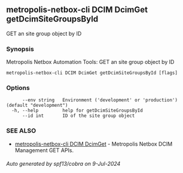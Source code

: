 ## metropolis-netbox-cli DCIM DcimGet getDcimSiteGroupsById

GET an site group object by ID

### Synopsis


Metropolis Netbox Automation Tools:
  GET an site group object by ID

```
metropolis-netbox-cli DCIM DcimGet getDcimSiteGroupsById [flags]
```

### Options

```
      --env string   Environment ('development' or 'production') (default "development")
  -h, --help         help for getDcimSiteGroupsById
      --id int       ID of the site group object
```

### SEE ALSO

* [metropolis-netbox-cli DCIM DcimGet]()	 - Metropolis Netbox DCIM Management GET APIs.

###### Auto generated by spf13/cobra on 9-Jul-2024
